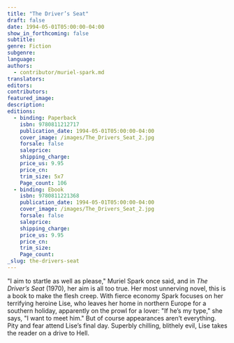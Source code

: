 ```yaml
---
title: "The Driver’s Seat"
draft: false
date: 1994-05-01T05:00:00-04:00
show_in_forthcoming: false
subtitle:
genre: Fiction
subgenre:
language:
authors:
  - contributor/muriel-spark.md
translators:
editors:
contributors:
featured_image:
description:
editions:
  - binding: Paperback
    isbn: 9780811212717
    publication_date: 1994-05-01T05:00:00-04:00
    cover_image: /images/The_Drivers_Seat_2.jpg
    forsale: false
    saleprice:
    shipping_charge:
    price_us: 9.95
    price_cn:
    trim_size: 5x7
    Page_count: 106
  - binding: Ebook
    isbn: 9780811221368
    publication_date: 1994-05-01T05:00:00-04:00
    cover_image: /images/The_Drivers_Seat_2.jpg
    forsale: false
    saleprice:
    shipping_charge:
    price_us: 9.95
    price_cn:
    trim_size:
    Page_count:
_slug: the-drivers-seat
---
```


"I aim to startle as well as please," Muriel Spark once said, and in _The Driver’s Seat_ (1970), her aim is all too true. Her most unnerving novel, this is a book to make the flesh creep. With fierce economy Spark focuses on her terrifying heroine Lise, who leaves her home in northern Europe for a southern holiday, apparently on the prowl for a lover: "If he’s my type," she says, "I want to meet him." But of course appearances aren’t everything. Pity and fear attend Lise’s final day. Superbly chilling, blithely evil, Lise takes the reader on a drive to Hell.

